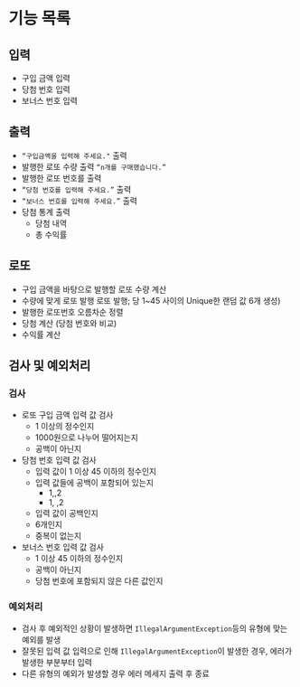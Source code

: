 # 기능 목록

## 입력

- 구입 금액 입력
- 당첨 번호 입력
- 보너스 번호 입력

## 출력

- `“구입금액을 입력해 주세요."` 출력
- 발행한 로또 수량 출력
  `“n개를 구매했습니다.”`
- 발행한 로또 번호를 출력
- `“당첨 번호를 입력해 주세요.”` 출력
- `“보너스 번호를 입력해 주세요.”` 출력
- 당첨 통계 출력
    - 당첨 내역
    - 총 수익률

## 로또

- 구입 금액을 바탕으로 발행할 로또 수량 계산
- 수량에 맞게 로또 발행
  로또 발행; 당 1~45 사이의 Unique한 랜덤 값 6개 생성)
- 발행한 로또번호 오름차순 정렬
- 당첨 계산 (당첨 번호와 비교)
- 수익률 계산

## 검사 및 예외처리

### 검사

- 로또 구입 금액 입력 값 검사
    - 1 이상의 정수인지
    - 1000원으로 나누어 떨어지는지
    - 공백이 아닌지
- 당첨 번호 입력 값 검사
    - 입력 값이 1 이상 45 이하의 정수인지
    - 입력 값들에 공백이 포함되어 있는지
      - 1,,2
      - 1, ,2
    - 입력 값이 공백인지
    - 6개인지
    - 중복이 없는지
- 보너스 번호 입력 값 검사
    - 1 이상 45 이하의 정수인지
    - 공백이 아닌지
    - 당첨 번호에 포함되지 않은 다른 값인지

### 예외처리

- 검사 후 예외적인 상황이 발생하면 `IllegalArgumentException`등의 유형에 맞는 예외를 발생
- 잘못된 입력 값 입력으로 인해 `IllegalArgumentException`이 발생한 경우, 에러가 발생한 부분부터 입력
- 다른 유형의 예외가 발생할 경우 에러 메세지 출력 후 종료
